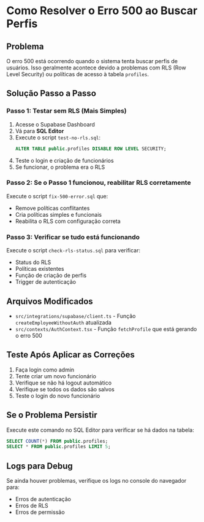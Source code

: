 # Como Resolver o Erro 500 ao Buscar Perfis

## Problema
O erro 500 está ocorrendo quando o sistema tenta buscar perfis de usuários. Isso geralmente acontece devido a problemas com RLS (Row Level Security) ou políticas de acesso à tabela `profiles`.

## Solução Passo a Passo

### Passo 1: Testar sem RLS (Mais Simples)
1. Acesse o Supabase Dashboard
2. Vá para **SQL Editor**
3. Execute o script `test-no-rls.sql`:
   ```sql
   ALTER TABLE public.profiles DISABLE ROW LEVEL SECURITY;
   ```
4. Teste o login e criação de funcionários
5. Se funcionar, o problema era o RLS

### Passo 2: Se o Passo 1 funcionou, reabilitar RLS corretamente
Execute o script `fix-500-error.sql` que:
- Remove políticas conflitantes
- Cria políticas simples e funcionais
- Reabilita o RLS com configuração correta

### Passo 3: Verificar se tudo está funcionando
Execute o script `check-rls-status.sql` para verificar:
- Status do RLS
- Políticas existentes
- Função de criação de perfis
- Trigger de autenticação

## Arquivos Modificados
- `src/integrations/supabase/client.ts` - Função `createEmployeeWithoutAuth` atualizada
- `src/contexts/AuthContext.tsx` - Função `fetchProfile` que está gerando o erro 500

## Teste Após Aplicar as Correções
1. Faça login como admin
2. Tente criar um novo funcionário
3. Verifique se não há logout automático
4. Verifique se todos os dados são salvos
5. Teste o login do novo funcionário

## Se o Problema Persistir
Execute este comando no SQL Editor para verificar se há dados na tabela:
```sql
SELECT COUNT(*) FROM public.profiles;
SELECT * FROM public.profiles LIMIT 5;
```

## Logs para Debug
Se ainda houver problemas, verifique os logs no console do navegador para:
- Erros de autenticação
- Erros de RLS
- Erros de permissão 